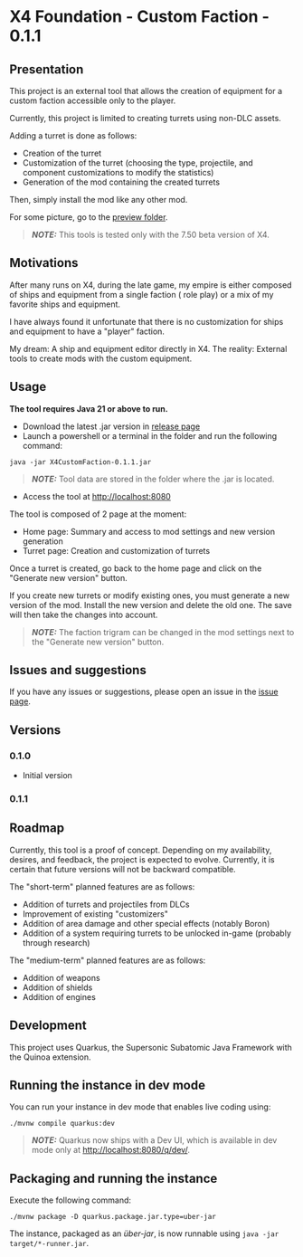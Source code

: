 # X4 Foundation - Custom Faction - 0.1.1

## Presentation

This project is an external tool that allows the creation of equipment for a custom faction
accessible only to the player.

Currently, this project is limited to creating turrets using non-DLC assets.

Adding a turret is done as follows:

- Creation of the turret
- Customization of the turret (choosing the type, projectile, and component customizations to modify
  the statistics)
- Generation of the mod containing the created turrets

Then, simply install the mod like any other mod.

For some picture, go to the [preview folder](https://github.com/Alexadre4444/X4CustomFaction/tree/main/preview).

> **_NOTE:_**  This tools is tested only with the 7.50 beta version of X4.

## Motivations

After many runs on X4, during the late game, my empire is either composed of ships and equipment from a single faction (
role play) or a mix of my favorite ships and equipment.

I have always found it unfortunate that there is no customization for ships and equipment to have a "player" faction.

My dream: A ship and equipment editor directly in X4.
The reality: External tools to create mods with the custom equipment.

## Usage

__The tool requires Java 21 or above to run.__

* Download the latest .jar version in [release page](https://github.com/Alexadre4444/X4CustomFaction/releases)
* Launch a powershell or a terminal in the folder and run the following command:

```shell
java -jar X4CustomFaction-0.1.1.jar
```

> **_NOTE:_** Tool data are stored in the folder where the .jar is located.

* Access the tool at [http://localhost:8080](http://localhost:8080)

The tool is composed of 2 page at the moment:

* Home page: Summary and access to mod settings and new version generation
* Turret page: Creation and customization of turrets

Once a turret is created, go back to the home page and click on the "Generate new version" button.

If you create new turrets or modify existing ones, you must generate a new version of the mod.
Install the new version and delete the old one. The save will then take the changes into account.

> **_NOTE:_** The faction trigram can be changed in the mod settings next to the "Generate new version" button.

## Issues and suggestions

If you have any issues or suggestions, please open an issue in
the [issue page](https://github.com/Alexadre4444/X4CustomFaction/issues).

## Versions

### 0.1.0

* Initial version

### 0.1.1

## Roadmap

Currently, this tool is a proof of concept. Depending on my availability, desires, and feedback, the project is expected
to evolve.
Currently, it is certain that future versions will not be backward compatible.

The "short-term" planned features are as follows:

* Addition of turrets and projectiles from DLCs
* Improvement of existing "customizers"
* Addition of area damage and other special effects (notably Boron)
* Addition of a system requiring turrets to be unlocked in-game (probably through research)

The "medium-term" planned features are as follows:

* Addition of weapons
* Addition of shields
* Addition of engines

## Development

This project uses Quarkus, the Supersonic Subatomic Java Framework with the Quinoa extension.

## Running the instance in dev mode

You can run your instance in dev mode that enables live coding using:

```shell script
./mvnw compile quarkus:dev
```

> **_NOTE:_**  Quarkus now ships with a Dev UI, which is available in dev mode only at <http://localhost:8080/q/dev/>.

## Packaging and running the instance

Execute the following command:

```shell script
./mvnw package -D quarkus.package.jar.type=uber-jar
```

The instance, packaged as an _über-jar_, is now runnable using `java -jar target/*-runner.jar`.